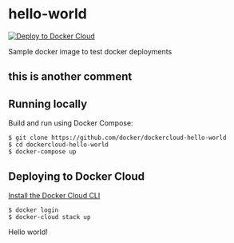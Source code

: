 hello-world
===========

[![Deploy to Docker Cloud](https://files.cloud.docker.com/images/deploy-to-dockercloud.svg)](https://cloud.docker.com/stack/deploy/)

Sample docker image to test docker deployments

## this is another comment
## Running locally

Build and run using Docker Compose:

	$ git clone https://github.com/docker/dockercloud-hello-world
	$ cd dockercloud-hello-world
	$ docker-compose up

## Deploying to Docker Cloud

[Install the Docker Cloud CLI](https://docs.docker.com/docker-cloud/tutorials/installing-cli/)

	$ docker login
	$ docker-cloud stack up

Hello world!
